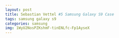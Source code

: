 ```yaml
---
layout: post
title: Sebastian Vettel #5 Samsung Galaxy S9 Case
tags: samsung galaxy s9
categories: samsung
img: 1WyU2NosPZKshmF-tinENLfc-Fp1AyseX
---
```

